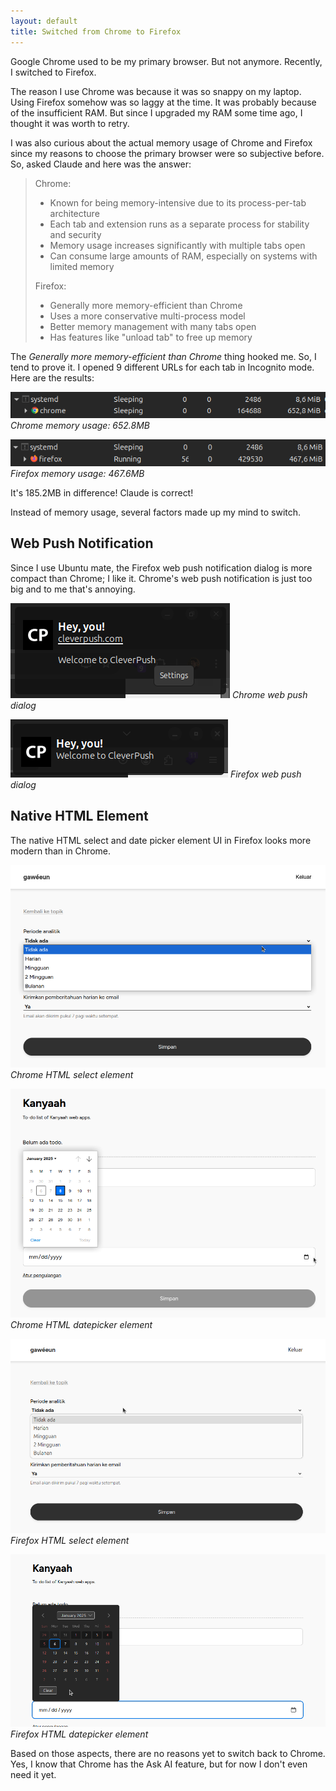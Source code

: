 ```yaml
---
layout: default
title: Switched from Chrome to Firefox
---
```


Google Chrome used to be my primary browser. But not anymore. Recently, I switched to Firefox.

The reason I use Chrome was because it was so snappy on my laptop. Using Firefox somehow was so laggy at the time. It was probably because of the insufficient RAM. But since I upgraded my RAM some time ago, I thought it was worth to retry.

I was also curious about the actual memory usage of Chrome and Firefox since my reasons to choose the primary browser were so subjective before. So, asked Claude and here was the answer:

> Chrome:
>
> - Known for being memory-intensive due to its process-per-tab architecture
> - Each tab and extension runs as a separate process for stability and security
> - Memory usage increases significantly with multiple tabs open
> - Can consume large amounts of RAM, especially on systems with limited memory
>
> Firefox:
>
> - Generally more memory-efficient than Chrome
> - Uses a more conservative multi-process model
> - Better memory management with many tabs open
> - Has features like "unload tab" to free up memory

The *Generally more memory-efficient than Chrome* thing hooked me. So, I tend to prove it. I opened 9 different URLs for each tab in Incognito mode. Here are the results:

![Chrome Memory Usage](/assets/images/2025/01/chrome-memory-usage.png)
*Chrome memory usage: 652.8MB*

![Firefox Memory Usage](/assets/images/2025/01/firefox-memory-usage.png)
*Firefox memory usage: 467.6MB*

It's 185.2MB in difference! Claude is correct!

Instead of memory usage, several factors made up my mind to switch.

## Web Push Notification

Since I use Ubuntu mate, the Firefox web push notification dialog is more compact than Chrome; I like it. Chrome's web push notification is just too big and to me that's annoying.

![Chrome Web Push Dialog](/assets/images/2025/01/chrome-web-push-notif.png)
*Chrome web push dialog*

![Firefox Web Push Dialog](/assets/images/2025/01/firefox-web-push-notif.png)
*Firefox web push dialog*

## Native HTML Element

The native HTML select and date picker element UI in Firefox looks more modern than in Chrome.

![Chrome HTML select element](/assets/images/2025/01/chrome-select-element.png)
*Chrome HTML select element*

![Chrome HTML date picker element](/assets/images/2025/01/chrome-datepicker-element.png)
*Chrome HTML datepicker element*

![Firefox HTML select element](/assets/images/2025/01/firefox-select-element.png)
*Firefox HTML select element*

![Firefox HTML datepicker element](/assets/images/2025/01/firefox-datepicker-element.png)
*Firefox HTML datepicker element*

Based on those aspects, there are no reasons yet to switch back to Chrome. Yes, I know that Chrome has the Ask AI feature, but for now I don't even need it yet.
